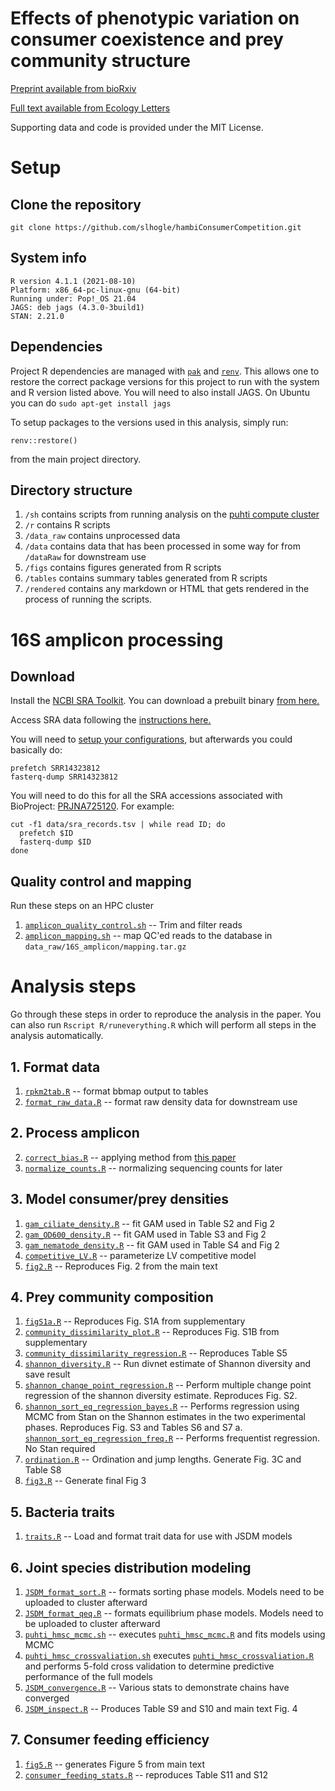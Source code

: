 # Effects of phenotypic variation on consumer coexistence and prey community structure

[Preprint available from bioRxiv](https://www.biorxiv.org/content/10.1101/2021.06.09.447767)

[Full text available from Ecology Letters](https://doi.org/10.1111/ele.13924)

Supporting data and code is provided under the MIT License.

# Setup

## Clone the repository
```{bash}
git clone https://github.com/slhogle/hambiConsumerCompetition.git
```

## System info
```
R version 4.1.1 (2021-08-10)
Platform: x86_64-pc-linux-gnu (64-bit)
Running under: Pop!_OS 21.04
JAGS: deb jags (4.3.0-3build1)
STAN: 2.21.0
```

## Dependencies
Project R dependencies are managed with [`pak`](https://pak.r-lib.org/) and [`renv`](https://rstudio.github.io/renv/index.html). This allows one to restore the
correct package versions for this project to run with the system and R version
listed above. You will need to also install JAGS. On Ubuntu you can do `sudo apt-get install jags`

To setup packages to the versions used in this analysis, simply run:

```{r}
renv::restore()
```

from the main project directory. 

## Directory structure

1. `/sh` contains scripts from running analysis on the [puhti compute cluster](https://docs.csc.fi/computing/systems-puhti/)
2. `/r` contains R scripts
3. `/data_raw` contains unprocessed data
4. `/data` contains data that has been processed in some way for from `/dataRaw` for downstream use
5. `/figs` contains figures generated from R scripts
6. `/tables` contains summary tables generated from R scripts
7. `/rendered` contains any markdown or HTML that gets rendered in the process of running the scripts.

# 16S amplicon processing

## Download
Install the [NCBI SRA Toolkit](https://github.com/ncbi/sra-tools). You can download a prebuilt binary [from here.](https://github.com/ncbi/sra-tools/wiki/02.-Installing-SRA-Toolkit)

Access SRA data following the [instructions here.](https://github.com/ncbi/sra-tools/wiki/HowTo:-Access-SRA-Data)

You will need to [setup your configurations](https://github.com/ncbi/sra-tools/wiki/03.-Quick-Toolkit-Configuration), but afterwards you could basically do:

```{bash}
prefetch SRR14323812
fasterq-dump SRR14323812
```

You will need to do this for all the SRA accessions associated with BioProject: [PRJNA725120](https://www.ncbi.nlm.nih.gov/bioproject/725120). For example:

```{bash}
cut -f1 data/sra_records.tsv | while read ID; do
  prefetch $ID
  fasterq-dump $ID
done
```

## Quality control and mapping
Run these steps on an HPC cluster

1. [`amplicon_quality_control.sh`](sh/amplicon_quality_control.sh) -- Trim and filter reads
2. [`amplicon_mapping.sh`](sh/amplicon_mapping.sh) -- map QC'ed reads to the database in `data_raw/16S_amplicon/mapping.tar.gz`

# Analysis steps

Go through these steps in order to reproduce the analysis in the paper. You can also run `Rscript R/runeverything.R` which will perform all steps in the analysis automatically.

## 1. Format data
1. [`rpkm2tab.R`](R/rpkm2tab.R) -- format bbmap output to tables
2. [`format_raw_data.R`](R/format_raw_data.R) -- format raw density data for downstream use

## 2. Process amplicon
2. [`correct_bias.R`](R/correct_bias.R) -- applying method from [this paper](https://elifesciences.org/articles/46923)
3. [`normalize_counts.R`](R/normalize_counts.R) -- normalizing sequencing counts for later 

## 3. Model consumer/prey densities
1. [`gam_ciliate_density.R`](R/gam_ciliate_density.R) -- fit GAM used in Table S2 and Fig 2
2. [`gam_OD600_density.R`](R/gam_OD600_density.R) -- fit GAM used in Table S3 and Fig 2
3. [`gam_nematode_density.R`](R/gam_nematode_density.R) -- fit GAM used in Table S4 and Fig 2
4. [`competitive_LV.R`](R/competitive_LV.R) -- parameterize LV competitive model
5. [`fig2.R`](R/fig2.R) -- Reproduces Fig. 2 from the main text

## 4. Prey community composition
1. [`figS1a.R`](R/figS1a.R) -- Reproduces Fig. S1A from supplementary
2. [`community_dissimilarity_plot.R`](R/community_dissimilarity_plot.R) -- Reproduces Fig. S1B from supplementary
3. [`community_dissimilarity_regression.R`](R/community_dissimilarity_regression.R) -- Reproduces Table S5
4. [`shannon_diversity.R`](R/shannon_diversity.R) -- Run divnet estimate of Shannon diversity and save result
5. [`shannon_change_point_regression.R`](R/shannon_change_point_regression.R) -- Perform multiple change point regression of the shannon diversity estimate. Reproduces Fig. S2.
6. [`shannon_sort_eq_regression_bayes.R`](R/shannon_sort_eq_regression_bayes.R) -- Performs regression using MCMC from Stan on the Shannon estimates in the two experimental phases. Reproduces Fig. S3 and Tables S6 and S7
  a. [`shannon_sort_eq_regression_freq.R`](R/shannon_sort_eq_regression_freq.R) -- Performs frequentist regression. No Stan required
7. [`ordination.R`](R/ordination.R) -- Ordination and jump lengths. Generate Fig. 3C and Table S8
8. [`fig3.R`](R/fig3.R) -- Generate final Fig 3

## 5. Bacteria traits
1. [`traits.R`](R/traits.R) -- Load and format trait data for use with JSDM models

## 6. Joint species distribution modeling
1. [`JSDM_format_sort.R`](R/JSDM_format_sort.R) -- formats sorting phase models. Models need to be uploaded to cluster afterward
2. [`JSDM_format_qeq.R`](R/JSDM_format_qeq.R) -- formats equilibrium phase models. Models need to be uploaded to cluster afterward
2. [`puhti_hmsc_mcmc.sh`](sh/puhti_hmsc_mcmc.sh) -- executes [`puhti_hmsc_mcmc.R`](R/puhti_hmsc_mcmc.R) and fits models using MCMC
3. [`puhti_hmsc_crossvaliation.sh`](sh/puhti_hmsc_crossvaliation.sh) executes [`puhti_hmsc_crossvaliation.R`](R/puhti_hmsc_crossvaliation.R) and performs 5-fold cross validation to determine predictive performance of the full models
4. [`JSDM_convergence.R`](R/JSDM_convergence.R) -- Various stats to demonstrate chains have converged
5. [`JSDM_inspect.R`](R/JSDM_inspect.R) -- Produces Table S9 and S10 and main text Fig. 4

## 7. Consumer feeding efficiency
1. [`fig5.R`](R/fig5.R) -- generates Figure 5 from main text
2. [`consumer_feeding_stats.R`](R/consumer_feeding_stats.R) -- reproduces Table S11 and S12
